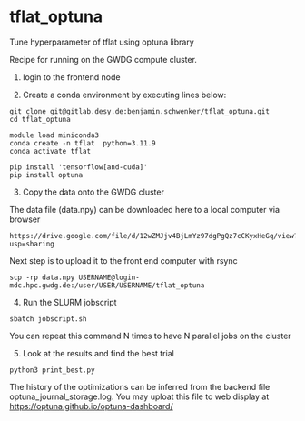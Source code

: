 # tflat_optuna


Tune hyperparameter of tflat using optuna library


Recipe for running on the GWDG compute cluster.

1) login to the frontend node

2) Create a conda environment by executing lines below:

```
git clone git@gitlab.desy.de:benjamin.schwenker/tflat_optuna.git
cd tflat_optuna

module load miniconda3
conda create -n tflat  python=3.11.9
conda activate tflat

pip install 'tensorflow[and-cuda]'
pip install optuna
```

3) Copy the data onto the GWDG cluster

The data file (data.npy) can be downloaded here to a local computer via browser

```
https://drive.google.com/file/d/12wZMJjv4BjLmYz97dgPgQz7cCKyxHeGq/view?usp=sharing
```

Next step is to upload it to the front end computer with rsync

```
scp -rp data.npy USERNAME@login-mdc.hpc.gwdg.de:/user/USER/USERNAME/tflat_optuna
```

4) Run the SLURM jobscript

```
sbatch jobscript.sh
```

You can repeat this command N times to have N parallel jobs on the cluster


5) Look at the results and find the best trial


```
python3 print_best.py
```

The history of the optimizations can be inferred from the backend file
optuna_journal_storage.log. You may uploat this file to web display at
https://optuna.github.io/optuna-dashboard/

